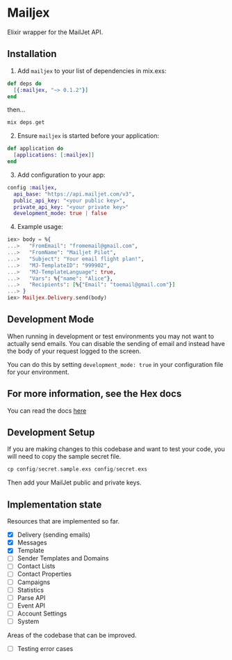 # Mailjex

Elixir wrapper for the MailJet API.

## Installation

1. Add `mailjex` to your list of dependencies in mix.exs:

```elixir
def deps do
  [{:mailjex, "~> 0.1.2"}]
end
```

then...

```elixir
mix deps.get
```


2. Ensure `mailjex` is started before your application:

```elixir
def application do
  [applications: [:mailjex]]
end
```

3. Add configuration to your app:

```elixir
config :mailjex,
  api_base: "https://api.mailjet.com/v3",
  public_api_key: "<your public key>",
  private_api_key: "<your private key>"
  development_mode: true | false
```

4. Example usage:

```elixir
iex> body = %{
...>   "FromEmail": "fromemail@gmail.com",
...>   "FromName": "Mailjet Pilot",
...>   "Subject": "Your email flight plan!",
...>   "MJ-TemplateID": "999902",
...>   "MJ-TemplateLanguage": true,
...>   "Vars": %{"name": "Alice"},
...>   "Recipients": [%{"Email": "toemail@gmail.com"}]
...> }
iex> Mailjex.Delivery.send(body)
```

## Development Mode

When running in development or test environments you may not want to actually send emails. You can disable the sending of email and instead have the body of your request logged to the screen.

You can do this by setting `development_mode: true` in your configuration file for your environment.

## For more information, see the Hex docs

You can read the docs [here](https://hexdocs.pm/mailjex)

## Development Setup

If you are making changes to this codebase and want to test your code, you will need to copy the sample secret file.

```elixir
cp config/secret.sample.exs config/secret.exs
```

Then add your MailJet public and private keys.

## Implementation state

Resources that are implemented so far.

- [x] Delivery (sending emails)
- [x] Messages
- [x] Template
- [ ] Sender Templates and Domains
- [ ] Contact Lists
- [ ] Contact Properties
- [ ] Campaigns
- [ ] Statistics
- [ ] Parse API
- [ ] Event API
- [ ] Account Settings
- [ ] System

Areas of the codebase that can be improved.

- [ ] Testing error cases

